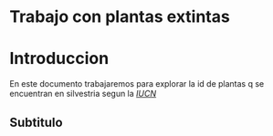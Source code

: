 Trabajo con plantas extintas
================

# Introduccion

En este documento trabajaremos para explorar la id de plantas q se
encuentran en silvestria segun la
[*IUCN*](https://www.iucnredlist.org/es/)

## Subtitulo
